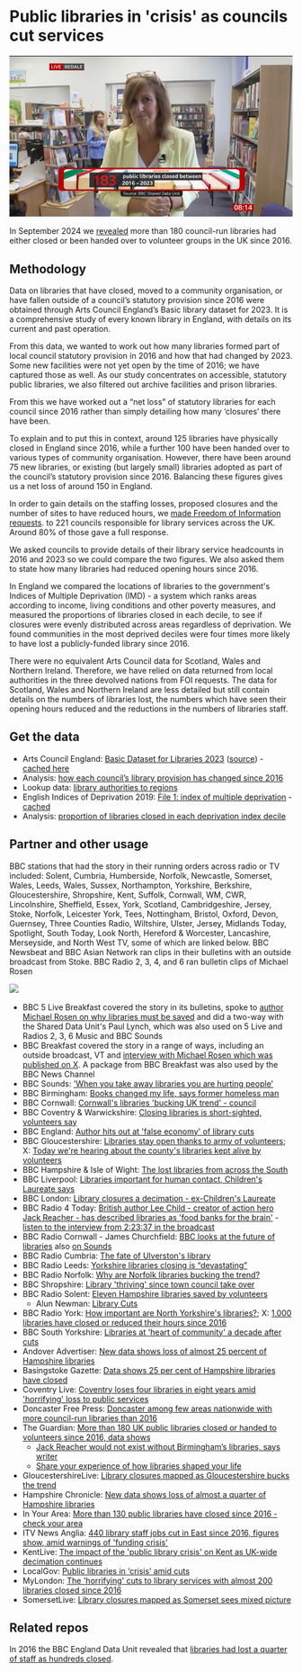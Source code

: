 # Public libraries in 'crisis' as councils cut services

![TV capture: 183 libraries closed since 2016](https://github.com/BBC-Data-Unit/libraries-2024/blob/main/media/Breakfast%20live.png?raw=true)

In September 2024 we [revealed](https://www.bbc.co.uk/news/articles/cn9lexplel5o) more than 180 council-run libraries had either closed or been handed over to volunteer groups in the UK since 2016.

## Methodology

Data on libraries that have closed, moved to a community organisation, or have fallen outside of a council’s statutory provision since 2016 were obtained through Arts Council England’s Basic library dataset for 2023. It is a comprehensive study of every known library in England, with details on its current and past operation.

From this data, we wanted to work out how many libraries formed part of local council statutory provision in 2016 and how that had changed by 2023. Some new facilities were not yet open by the time of 2016; we have captured those as well. As our study concentrates on accessible, statutory public libraries, we also filtered out archive facilities and prison libraries.
 
From this we have worked out a “net loss” of statutory libraries for each council since 2016 rather than simply detailing how many ‘closures’ there have been. 

To explain and to put this in context, around 125 libraries have physically closed in England since 2016, while a further 100 have been handed over to various types of community organisation. However, there have been around 75 new libraries, or existing (but largely small) libraries adopted as part of the council’s statutory provision since 2016.  Balancing these figures gives us a net loss of around 150 in England.

In order to gain details on the staffing losses, proposed closures and the number of sites to have reduced hours, we [made Freedom of Information requests](https://github.com/BBC-Data-Unit/libraries-2024/blob/main/foirequests/foirequest.md). to 221 councils responsible for library services across the UK. Around 80% of those gave a full response.

We asked councils to provide details of their library service headcounts in 2016 and 2023 so we could compare the two figures. We also asked them to state how many libraries had reduced opening hours since 2016.

In England we compared the locations of libraries to the government's Indices of Multiple Deprivation (IMD) - a system which ranks areas according to income, living conditions and other poverty measures, and measured the proportions of libraries closed in each decile, to see if closures were evenly distributed across areas regardless of deprivation. We found communities in the most deprived deciles were four times more likely to have lost a publicly-funded library since 2016.

There were no equivalent Arts Council data for Scotland, Wales and Northern Ireland.  Therefore, we have relied on data returned from local authorities in the three devolved nations from FOI requests. The data for Scotland, Wales and Northern Ireland are less detailed but still contain details on the numbers of libraries lost, the numbers which have seen their opening hours reduced and the reductions in the numbers of libraries staff.




## Get the data 

* Arts Council England: [Basic Dataset for Libraries 2023](https://www.artscouncil.org.uk/media/22594/download?attachment) ([source](https://www.artscouncil.org.uk/supporting-arts-museums-and-libraries/supporting-libraries)) - [cached here](https://github.com/BBC-Data-Unit/libraries-2024/blob/main/data/Basic%20Dataset%20for%20Libraries%202023.xlsx)
* Analysis: [how each council’s library provision has changed since 2016](https://github.com/BBC-Data-Unit/libraries-2024/blob/main/data/Libraries_to_share.xlsx)
* Lookup data: [library authorities to regions](https://github.com/BBC-Data-Unit/libraries-2024/blob/main/data/LOOKUP%20library%20authorities%20to%20regions.xlsx)
* English Indices of Deprivation 2019: [File 1: index of multiple deprivation](https://assets.publishing.service.gov.uk/media/5d8b3abded915d0373d3540f/File_1_-_IMD2019_Index_of_Multiple_Deprivation.xlsx) - [cached](https://github.com/BBC-Data-Unit/libraries-2024/blob/main/data/File_1_-_IMD2019_Index_of_Multiple_Deprivation.xlsx)
* Analysis: [proportion of libraries closed in each deprivation index decile](https://github.com/BBC-Data-Unit/libraries-2024/blob/main/data/libraries_Deprivation_Analysis.xlsx)


## Partner and other usage

BBC stations that had the story in their running orders across radio or TV included: Solent, Cumbria, Humberside, Norfolk, Newcastle, Somerset, Wales, Leeds, Wales, Sussex, Northampton, Yorkshire, Berkshire, Gloucestershire, Shropshire, Kent, Suffolk, Cornwall, WM, CWR, Lincolnshire, Sheffield, Essex, York, Scotland, Cambridgeshire, Jersey, Stoke, Norfolk, Leicester York, Tees, Nottingham, Bristol, Oxford, Devon, Guernsey, Three Counties Radio, Wiltshire, Ulster, Jersey, Midlands Today, Spotlight, South Today, Look North, Hereford & Worcester, Lancashire, Merseyside, and North West TV, some of which are linked below. BBC Newsbeat and BBC Asian Network ran clips in their bulletins with an outside broadcast from Stoke. BBC Radio 2, 3, 4, and 6 ran bulletin clips of Michael Rosen

![](https://pbs.twimg.com/media/GWijM6MXQAEKMyM?format=jpg)

* BBC 5 Live Breakfast covered the story in its bulletins, spoke to [author Michael Rosen on why libraries must be saved](https://www.bbc.co.uk/programmes/p0jn801k) and did a two-way with the Shared Data Unit's Paul Lynch, which was also used on 5 Live and Radios 2, 3, 6 Music and BBC Sounds
* BBC Breakfast covered the story in a range of ways, including an outside broadcast, VT and [interview with Michael Rosen which was published on X](https://x.com/BBCBreakfast/status/1830872837529235758). A package from BBC Breakfast was also used by the BBC News Channel
* BBC Sounds: ['When you take away libraries you are hurting people'](https://www.bbc.co.uk/sounds/play/curation:m001bm45/p0jn45b3)
* BBC Birmingham: [Books changed my life, says former homeless man](https://www.bbc.co.uk/news/articles/c628180g3kxo)
* BBC Cornwall: [Cornwall's libraries 'bucking UK trend' - council](https://www.bbc.co.uk/news/articles/c4geylnvnvxo)
* BBC Coventry & Warwickshire: [Closing libraries is short-sighted, volunteers say](https://www.bbc.co.uk/news/articles/cx2g1221d74o)
* BBC England: [Author hits out at 'false economy' of library cuts](https://www.bbc.co.uk/news/articles/c207251795jo)
* BBC Gloucestershire: [Libraries stay open thanks to army of volunteers](https://www.bbc.co.uk/news/articles/c5ykz343d3jo); X: [Today we're hearing about the county's libraries kept alive by volunteers](https://x.com/BBCGlos/status/1830836646184440298)
* BBC Hampshire & Isle of Wight: [The lost libraries from across the South](https://x.com/BBCSouthNews/status/1830855770990170247)
* BBC Liverpool: [Libraries important for human contact, Children's Laureate says](https://www.bbc.co.uk/news/articles/cm2ndndlq92o)
* BBC London: [Library closures a decimation - ex-Children's Laureate](https://www.bbc.co.uk/news/articles/cx2n1502zx3o)
* BBC Radio 4 Today: [British author Lee Child - creator of action hero Jack Reacher - has described libraries as 'food banks for the brain'](https://x.com/BBCr4today/status/1830887287884025969) - [listen to the interview from 2:23:37 in the broadcast](https://www.bbc.co.uk/programmes/m0022kml)
* BBC Radio Cornwall - James Churchfield: [BBC looks at the future of libraries](https://www.bbc.co.uk/programmes/p0jn6hbr) also [on Sounds](https://www.bbc.co.uk/sounds/play/p0jn6hbr)
* BBC Radio Cumbria: [The fate of Ulverston's library](https://www.bbc.co.uk/sounds/play/p0jn7s94)
* BBC Radio Leeds: [Yorkshire libraries closing is “devastating”](https://www.bbc.co.uk/sounds/play/p0jn8hlk)
* BBC Radio Norfolk: [Why are Norfolk libraries bucking the trend?](https://www.bbc.co.uk/sounds/play/p0jn7w3c)
* BBC Shropshire: [Library 'thriving' since town council take over](https://www.bbc.co.uk/news/articles/cevj7lnzjmxo)
* BBC Radio Solent: [Eleven Hampshire libraries saved by volunteers](https://bbc.co.uk/sounds/play/p0jn8bn2)
  * Alun Newman: [Library Cuts](https://www.bbc.co.uk/sounds/play/p0jjck6x)
* BBC Radio York: [How important are North Yorkshire's libraries?](https://www.bbc.co.uk/sounds/play/p0jn7dhz); X: [1,000 libraries have closed or reduced their hours since 2016](https://x.com/BBCYork/status/1830651158852943962)
* BBC South Yorkshire: [Libraries at 'heart of community' a decade after cuts](https://www.bbc.co.uk/news/articles/cm2n0zeg9kvo)
* Andover Advertiser: [New data shows loss of almost 25 percent of Hampshire libraries](https://www.andoveradvertiser.co.uk/news/24563439.new-data-shows-loss-almost-25-percent-hampshire-libraries/)
* Basingstoke Gazette: [Data shows 25 per cent of Hampshire libraries have closed](https://www.basingstokegazette.co.uk/news/24563411.data-shows-25-per-cent-hampshire-libraries-closed/)
* Coventry Live: [Coventry loses four libraries in eight years amid 'horrifying' loss to public services](https://www.coventrytelegraph.net/news/coventry-news/coventry-loses-four-libraries-eight-29858384)
* Doncaster Free Press: [Doncaster among few areas nationwide with more council-run libraries than 2016](https://www.doncasterfreepress.co.uk/news/politics/council/doncaster-among-few-areas-nationwide-with-more-council-run-libraries-than-2016-4768433)
* The Guardian: [More than 180 UK public libraries closed or handed to volunteers since 2016, data shows](https://www.theguardian.com/books/article/2024/sep/03/more-than-180-uk-public-libraries-closed-or-handed-to-volunteers-since-2016)
  * [Jack Reacher would not exist without Birmingham’s libraries, says writer](https://www.theguardian.com/books/article/2024/sep/03/jack-reacher-writer-lee-child-childhood-birmingham-libraries)
  * [Share your experience of how libraries shaped your life](https://www.theguardian.com/books/article/2024/sep/03/share-your-experience-of-how-libraries-shaped-your-life#5916475)
* GloucestershireLive: [Library closures mapped as Gloucestershire bucks the trend](https://www.gloucestershirelive.co.uk/news/cheltenham-news/library-closures-mapped-gloucestershire-bucks-9526615)
* Hampshire Chronicle: [New data shows loss of almost a quarter of Hampshire libraries](https://www.hampshirechronicle.co.uk/news/24563380.new-data-shows-loss-almost-quarter-hampshire-libraries/)
* In Your Area: [More than 130 public libraries have closed since 2016 - check your area](https://www.inyourarea.co.uk/news/almost-150-public-libraries-have-closed-since-2016-check-your-area)
* ITV News Anglia: [440 library staff jobs cut in East since 2016, figures show, amid warnings of 'funding crisis'](https://www.itv.com/news/anglia/2024-09-03/440-library-staff-jobs-cut-in-east-since-2016-figures-show)
* KentLive: [The impact of the 'public library crisis' on Kent as UK-wide decimation continues](https://www.kentlive.news/news/kent-news/impact-public-library-crisis-kent-9526288)
* LocalGov: [Public libraries in ‘crisis’ amid cuts](https://www.localgov.co.uk/Public-libraries-in-crisis-amid-cuts/61048)
* MyLondon: [The 'horrifying' cuts to library services with almost 200 libraries closed since 2016](https://www.mylondon.news/news/uk-world-news/horrifying-cuts-library-services-almost-29853045)
* SomersetLive: [Library closures mapped as Somerset sees mixed picture](https://www.somersetlive.co.uk/news/somerset-news/library-closures-mapped-somerset-sees-9526621)

## Related repos

In 2016 the BBC England Data Unit revealed that [libraries had lost a quarter of staff as hundreds closed](https://github.com/BBC-Data-Unit/libraries).
